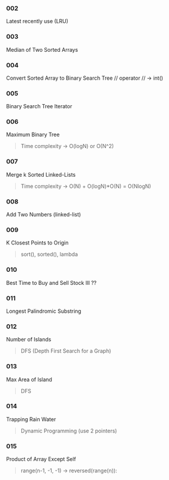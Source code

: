 ### 002
Latest recently use (LRU)

### 003
Median of Two Sorted Arrays

### 004
Convert Sorted Array to Binary Search Tree
// operator // -> int()

### 005
Binary Search Tree Iterator

### 006
Maximum Binary Tree
> Time complexity -> O(logN) or O(N^2)

### 007
Merge k Sorted Linked-Lists
> Time complexity -> O(N) + O(logN)*O(N) = O(NlogN)

### 008
Add Two Numbers (linked-list)

### 009
K Closest Points to Origin
> sort(), sorted(), lambda

### 010
Best Time to Buy and Sell Stock III ??

### 011
Longest Palindromic Substring

### 012
Number of Islands
> DFS (Depth First Search for a Graph)

### 013
Max Area of Island
> DFS

### 014
Trapping Rain Water
> Dynamic Programming (use 2 pointers)

### 015
Product of Array Except Self
> range(n-1, -1, -1) -> reversed(range(n)):
